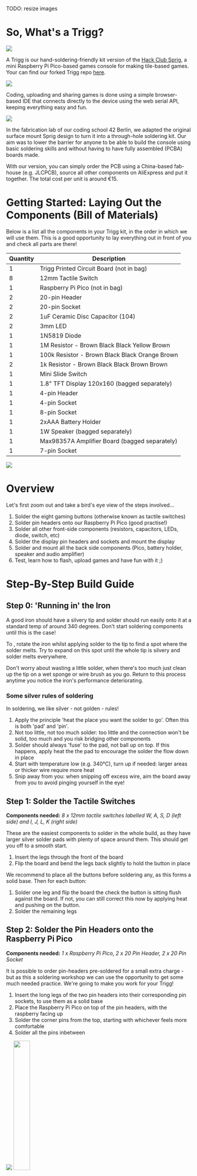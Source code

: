 TODO: resize images

# So, What's a Trigg?

<img src="./Images/build_complete.jpg">

A Trigg is our hand-soldering-friendly kit version of the [Hack Club Sprig](https://sprig.hackclub.com/), a mini Raspberry Pi Pico-based games console for making tile-based games. Your can find our forked Trigg repo [here](https://github.com/fablabnk/Trigg).

<img src="./Images/sprig_splash.png">

Coding, uploading and sharing games is done using a simple browser-based IDE that connects directly to the device using the web serial API, keeping everything easy and fun.

<img src="./Images/sprig_gallery.png">

In the fabrication lab of our coding school 42 Berlin, we adapted the original surface mount Sprig design to turn it into a through-hole soldering kit. Our aim was to lower the barrier for anyone to be able to build the console using basic soldering skills and without having to have fully assembled (PCBA) boards made.

With our version, you can simply order the PCB using a China-based fab-house (e.g. JLCPCB), source all other components on AliExpress and put it together. The total cost per unit is around €15.

# Getting Started: Laying Out the Components (Bill of Materials)

Below is a list all the components in your Trigg kit, in the order in which we will use them. This is a good opportunity to lay everything out in front of you and check all parts are there!

| Quantity | Description                                   |
|----------|-----------------------------------------------|
| 1        | Trigg Printed Circuit Board (not in bag)      |
| 8        | 12mm Tactile Switch                           |
| 1        | Raspberry Pi Pico (not in bag)               |
| 2        | 20-pin Header                                |
| 2        | 20-pin Socket                                |
| 2        | 1uF Ceramic Disc Capacitor  (104)            |
| 2        | 3mm LED                                |
| 1        | 1N5819 Diode                                 |
| 1        | 1M Resistor - Brown Black Black Yellow Brown |
| 1        | 100k Resistor - Brown Black Black Orange Brown |
| 2        | 1k Resistor - Brown Black Black Brown Brown |
| 1        | Mini Slide Switch                            |
| 1        | 1.8" TFT Display 120x160 (bagged separately) |
| 1        | 4-pin Header                                 |
| 1        | 4-pin Socket                                 |
| 1        | 8-pin Socket                                 |
| 1        | 2xAAA Battery Holder                         |
| 1        | 1W Speaker (bagged separately)               |
| 1        | Max98357A Amplifier Board (bagged separately)|
| 1        | 7-pin Socket                                 |

<img src="./Images/components_all.jpg">

# Overview

Let's first zoom out and take a bird's eye view of the steps involved...

1. Solder the eight gaming buttons (otherwise known as tactile switches)
2. Solder pin headers onto our Raspberry Pi Pico (good practise!)
3. Solder all other front-side components (resistors, capacitors, LEDs, diode, switch, etc)
4. Solder the display pin headers and sockets and mount the display
5. Solder and mount all the back side components (Pico, battery holder, speaker and audio amplifier)
6. Test, learn how to flash, upload games and have fun with it ;)

# Step-By-Step Build Guide

## Step 0: 'Running in' the Iron

A good iron should have a silvery tip and solder should run easily onto it at a standard temp of around 340 degrees. Don't start soldering components until this is the case!

To , rotate the iron whilst applying solder to the tip to find a spot where the solder melts. Try to expand on this spot until the whole tip is silvery and solder melts everywhere.

Don't worry about wasting a little solder, when there's too much just clean up the tip on a wet sponge or wire brush as you go. Return to this process anytime you notice the iron's performance deteriorating.

### Some silver rules of soldering

In soldering, we like silver - not golden - rules!

1. Apply the principle 'heat the place you want the solder to go'. Often this is both 'pad' and 'pin'.
2. Not too little, not too much solder: too little and the connection won't be solid, too much and you risk bridging other components
3. Solder should always 'fuse' to the pad, not ball up on top. If this happens, apply heat the the pad to encourage the solder the flow down in place
4. Start with temperature low (e.g. 340°C), turn up if needed: larger areas or thicker wire require more heat
5. Snip away from you: when snipping off excess wire, aim the board away from you to avoid pinging yourself in the eye!

## Step 1: Solder the Tactile Switches

__Components needed:__ _8 x 12mm tactile switches labelled W, A, S, D (left side) and I, J, L, K (right side)_

These are the easiest components to solder in the whole build, as they have larger silver solder pads with plenty of space around them. This should get you off to a smooth start.

1. Insert the legs through the front of the board
2. Flip the board and bend the legs back slightly to hold the button in place

We recommend to place all the buttons before soldering any, as this forms a solid base. Then for each button:
1. Solder one leg and flip the board the check the button is sitting flush against the board. If not, you can still correct this now by applying heat and pushing on the button.
2. Solder the remaining legs

## Step 2: Solder the Pin Headers onto the Raspberry Pi Pico

__Components needed:__ _1 x Raspberry Pi Pico, 2 x 20 Pin Header, 2 x 20 Pin Socket_

It is possible to order pin-headers pre-soldered for a small extra charge - but as this a soldering workshop we can use the opportunity to get some much needed practice. We're going to make you work for your Trigg!

1. Insert the long legs of the two pin headers into their corresponding pin sockets, to use them as a solid base
2. Place the Raspberry Pi Pico on top of the pin headers, with the raspberry facing up
3. Solder the corner pins from the top, starting with whichever feels more comfortable
4. Solder all the pins inbetween

<img src="./Images/pico_front_header_socket.jpg">
<img src="./Images/pico_back_header_socket.jpg" width="30%">

For now we can set our socketed Pico aside. Later we will solder it onto the back of our printed circuit board.

## Step 3: Solder Front-side Components

<img src="./Images/components_front.jpg">
<img src="./Images/components_back.jpg">

Now place and solder all other front-side components (listed below), as follows:

1. Insert the component into the marked place on the front side of the board
2. Flip the board and bend wires/pins back at 45 degrees to keep in place
3. Solder one of the pins/wires to the silver solder pad
4. Flip the board and check for flushness - correct now if any issues
5. Solder the remaining pins/wires
6. Snip off any excess wires, taking care to point the board away from you

If you're new to soldering, we suggest to go component-by-component. If you have more experience, you may wish to place, solder and snip more components at one time.

### Capacitors

__Components needed:__ _2 x 1uF Ceramic Disc Capacitor_

- Shown on the board as 104 (this is the capacitor code for a 1uF capacitor)
- Orientation does not matter, it can be soldered either way round

### LEDs

__Components needed:__ _2 x 3mm LED_

- Shown as a circle inside another circle, with + and - marked at the top
- Orientation here _does_ matter, the longest leg should go through the round pad (closest to the side marked A)

### Diode

__Components needed:__ _1 x 1N5819 Diode_

- Orientation here _does_ matter, the silver line on the diode should align with the white line on the board. In addition, the leg closest to the silver line should go in the square pad marked with a K.

### Resistors

__Components needed:__ _1 x 1M Resistor (Brown, Black, Black, Yellow, Brown), 1 x 100k Resistor (Brown, Black, Black, Orange, Brown), 2 x 1k Resistor (Brown, Black, Black, Brown, Brown)_

- Shown simply as 1M, 100k and 1k on the board
- Orientation does not matter, they can be soldered either way round

### Slide Switch

__Components needed:__ _1 x Mini Slide Switch_

- Shown as a box at top right of PCB, marked with ON and OFF
- Orientation does not matter, it can be soldered either way round

The board should now look like this from the front and back:

<img src="./Images/front_resistors_etc.jpg">
<img src="./Images/back_resistors_etc.jpg">

## Step 4: Mounting the display

__Components needed:__ _1 x 1.8" TFT Display 120x160, 1 x 4-pin header, 1 x 8-pin socket, 1 x 4-pin socket_

The display comes in a separate anti-static bag, you can open this now if you haven't already.

In order to mount to the diplay, we will need to:
1. Solder the missing 4-pin header onto the right hand side of the display itself

<img src="./Images/display_4_pin_header.jpg">

2. Insert the display into the provided 8-pin and 4-pin sockets
3. Insert the socketed display into the front of the printed circuit board
4. Flip the board, rest it on the screen of the display
5. Solder both sockets in place, pin-by-pin, starting with one pin and checking for flushness

Here's how the front of the board looks with the display sockets soldered on and the display removed:

<img src="./Images/front_display_sockets.jpg">

Note: If you prefer a 'low profile' screen instead of a raised one, it is possible to solder the display directly onto the pin-headers, without using the sockets. If you choose to do this however, the metal SD card slot on the back of the display should be covered with electrical or other isolating tape, to prevent it shorting against the pins that back onto it. Proceed at your own risk - so far we never tried it!

## Step 5: Soldering the Back-side Components

The back-side of the board contains only larger components such as the Raspberry Pi Pico, battery holder, speaker, and audio amplifier

<img src="./Images/components_back.jpg">

### Battery Holder

- The 2xAAA battery holder has a small plastic dot on the back, which we need cut off it order for it to mount flush against the board. You can use the same - snippers to chop it off.

<img src="./Images/battery_holder_knobble.jpg">

1. Insert the two pins of the battery holder into the holes on the back of the board. You may need to bend the pins to make them wider or narrower before they will both fit through
2. Flip the board, solder one pin, check for flushness, adjust if necessary and then solder the other pin

The board should now look like this:

<img src="./Images/back_battery_holder.jpg">

### Raspberry Pi Pico

If you completed the earlier step, the Pico should have it's two pin headers soldered on and should already be inserted into it's two corresponding sockets. We will keep it like this to solder it onto the board, as follows:

1. Unmount the display from it's sockets to allow access to the Pico's solder pads
2. Insert the Pico from the back of the board, paying attention to the vertical orientation (the USB connector should face to the top of the board)
3. Flip the board over and rest it on the Pico. For extra stability, it can help here to already insert the pin-header and socket for the audio amplifier (see photo) - don't solder it yet though

<img src="./Images/.jpg">

4. Solder one corner pin of the Pico, check for flushness and adjust if necessary
5. Solder the opposite corner pin, then all the remaining pins. Take care when soldering close to the 4-pin socket for the display
6. Remount the display into it's sockets

### Assembling the Amplifier Board 

__Components needed:__ _Max98357A ClassD I2S Mono Amplifier Breakout Board, 7-pin header (yellow - in bag), 7-pin socket (black)_

The amplifier breakout board comes in a separate anti-static bag, open this now if you haven't already. Inside the bag you will find a yellow 7-pin header and a green screw terminal. We can discard the screw terminal (we won't use it as it would stick out too much from the back of our Trigg).

1. Insert the long legs of the yellow 7-pin header (from the bag) into the 7-pin socket (taken from the rest of our kit components)
2. Rest the board on the pin socket/header with the chip facing up and the names of the pins visible
3. Lay the board and the pin socket/header down in such a way that it forms a stable triangle [see photo].

<img src="./Images/amp_pin_header.jpg">

4. Solder each of the pins

### Attaching the Speaker to the Amplifier Board

<img src="./Images/speaker_front_snipped_untwisted.jpg">

1. Unbag the speaker
2. Cut off the speaker wires approx 2.5cm from speaker
3. Trim 4mm off the end of each wire and braid them together
4. Optionally lightly tin the end of each wire with solder
5. Push the wires up through the bottom of the board and solder them from the top. Take note that:
- The red wire goes to the plus (+) terminal
- The black wire goes to the minus (-) terminal

### Soldering the Amplifier Board and Speaker

1. Insert the amplifier board into the back of the Trigg using it's 7-pin socket
2. Flip the board, resting it on the Pico and amplifier board
3. Solder the pins
4. Orient the speaker until the wire sits under the board (not outside it), then remove the white sticker from the speaker, align it with the printed ring on the circuit board and press down firmly

Now here is how it should look from the back and from the front:

<img src="./Images/back_amp_speaker.jpg">
<img src="./Images/speaker_from_front.jpg">

### Testing

- For a reliable first try, connect the Trigg with a cable to a USB charger
- Once that works feel free to try with batteries
- Your pico comes pre-flashed with Spade firmware. If you have any issues, you can reflash it following the instructions [here](https://github.com/hackclub/sprig/blob/main/docs/UPLOAD.md)
- To upload more games, connect the Pico via USB cable to your PC, head to [https://sprig.hackclub.com/gallery](https://sprig.hackclub.com/gallery) to design/modify games and flash them directly on the browser using the "Run on Device" option

<img src="./Images/build_complete.jpg">

### Known Bugs
- Some games work fine on the web IDE but show errors on the Trigg itself - we didn't yet investigate why...
- The LEDs don't appear to be used in any games yet (see issues section of GitHub)
- Use a freshly-charged set of batteries. Game-freezes can occur if the batteries are partially discharged.
- The GPIO header on PCB is supposed to be unused

We hope you have fun playing with and coding for your Trigg!